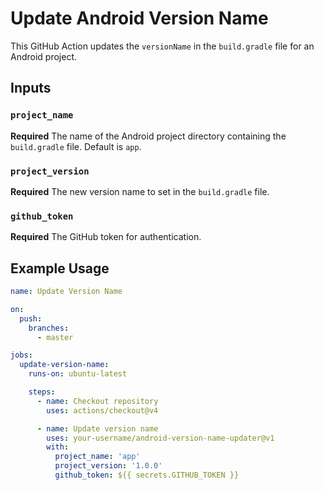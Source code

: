 # Update Android Version Name

This GitHub Action updates the `versionName` in the `build.gradle` file for an Android project.

## Inputs

### `project_name`

**Required** The name of the Android project directory containing the `build.gradle` file. Default is `app`.

### `project_version`

**Required** The new version name to set in the `build.gradle` file.

### `github_token`

**Required** The GitHub token for authentication.

## Example Usage

```yaml
name: Update Version Name

on:
  push:
    branches:
      - master

jobs:
  update-version-name:
    runs-on: ubuntu-latest

    steps:
      - name: Checkout repository
        uses: actions/checkout@v4

      - name: Update version name
        uses: your-username/android-version-name-updater@v1
        with:
          project_name: 'app'
          project_version: '1.0.0'
          github_token: ${{ secrets.GITHUB_TOKEN }}
```
